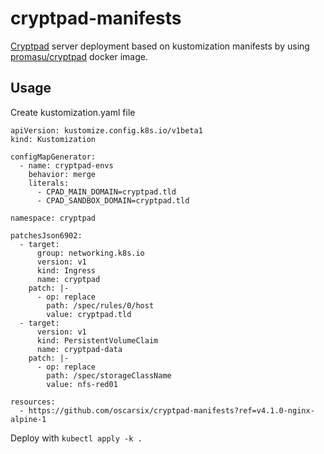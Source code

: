 # cryptpad-manifests
[Cryptpad](https://cryptpad.fr/) server deployment based on kustomization manifests by using [promasu/cryptpad](https://hub.docker.com/r/promasu/cryptpad) docker image.

## Usage

Create kustomization.yaml file
```
apiVersion: kustomize.config.k8s.io/v1beta1
kind: Kustomization

configMapGenerator:
  - name: cryptpad-envs
    behavior: merge
    literals:
      - CPAD_MAIN_DOMAIN=cryptpad.tld
      - CPAD_SANDBOX_DOMAIN=cryptpad.tld

namespace: cryptpad

patchesJson6902:
  - target:
      group: networking.k8s.io
      version: v1
      kind: Ingress
      name: cryptpad
    patch: |-
      - op: replace
        path: /spec/rules/0/host
        value: cryptpad.tld
  - target:
      version: v1
      kind: PersistentVolumeClaim
      name: cryptpad-data
    patch: |-
      - op: replace
        path: /spec/storageClassName
        value: nfs-red01

resources:
  - https://github.com/oscarsix/cryptpad-manifests?ref=v4.1.0-nginx-alpine-1
```

Deploy with `kubectl apply -k .`

